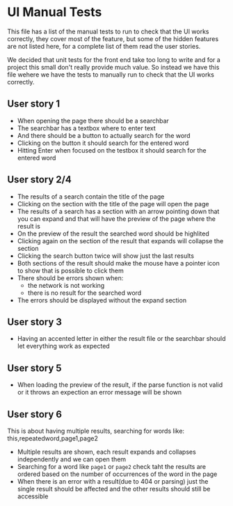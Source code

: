 # UI Manual Tests
This file has a list of the manual tests to run to check that the UI works correctly, they cover most of the feature, but some of the hidden features are not listed here, for a complete list of them read the user stories.

We decided that unit tests for the front end take too long to write and for a project this small don't really provide much value.
So instead we have this file wehere we have the tests to manually run to check that the UI works correctly.

## User story 1
- When opening the page there should be a searchbar
- The searchbar has a textbox where to enter text
- And there should be a button to actually search for the word
- Clicking on the button it should search for the entered word
- Hitting Enter when focused on the testbox it should search for the entered word

## User story 2/4
- The results of a search contain the title of the page
- Clicking on the section with the title of the page will open the page
- The results of a search has a section with an arrow pointing down that you can expand and that will have the preview of the page where the result is
- On the preview of the result the searched word should be highlited
- Clicking again on the section of the result that expands will collapse the section
- Clicking the search button twice will show just the last results
- Both sections of the result should make the mouse have a pointer icon to show that is possible to click them
- There should be errors shown when:
  - the network is not working
  - there is no result for the searched word
- The errors should be displayed without the expand section

## User story 3
- Having an accented letter in either the result file or the searchbar should let everything work as expected

## User story 5
- When loading the preview of the result, if the parse function is not valid or it throws an expection an error message will be shown

## User story 6
This is about having multiple results, searching for words like: this,repeatedword,page1,page2
- Multiple results are shown, each result expands and collapses independently and we can open them
- Searching for a word like `page1` or `page2` check taht the results are ordered based on the number of occurrences of the word in the page
- When there is an error with a result(due to 404 or parsing) just the single result should be affected and the other results should still be accessible
